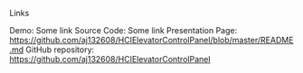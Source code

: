 Links

Demo: Some link
Source Code: Some link
Presentation Page: https://github.com/aj132608/HCIElevatorControlPanel/blob/master/README.md
GitHub repository: https://github.com/aj132608/HCIElevatorControlPanel






